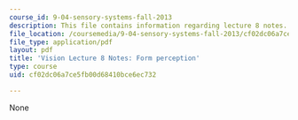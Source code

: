 ```yaml
---
course_id: 9-04-sensory-systems-fall-2013
description: This file contains information regarding lecture 8 notes.
file_location: /coursemedia/9-04-sensory-systems-fall-2013/cf02dc06a7ce5fb00d68410bce6ec732_MIT9_04F13_Vis8.pdf
file_type: application/pdf
layout: pdf
title: 'Vision Lecture 8 Notes: Form perception'
type: course
uid: cf02dc06a7ce5fb00d68410bce6ec732

---
```

None
